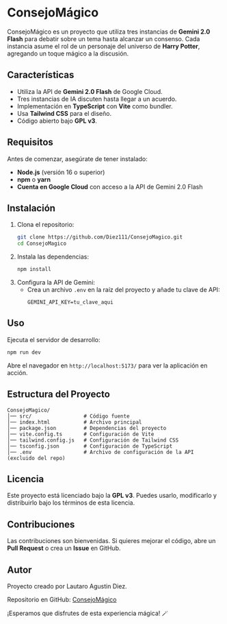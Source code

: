 # ConsejoMágico

ConsejoMágico es un proyecto que utiliza tres instancias de **Gemini 2.0 Flash** para debatir sobre un tema hasta alcanzar un consenso. Cada instancia asume el rol de un personaje del universo de **Harry Potter**, agregando un toque mágico a la discusión.

## Características

- Utiliza la API de **Gemini 2.0 Flash** de Google Cloud.
- Tres instancias de IA discuten hasta llegar a un acuerdo.
- Implementación en **TypeScript** con **Vite** como bundler.
- Usa **Tailwind CSS** para el diseño.
- Código abierto bajo **GPL v3**.

## Requisitos

Antes de comenzar, asegúrate de tener instalado:

- **Node.js** (versión 16 o superior)
- **npm** o **yarn**
- **Cuenta en Google Cloud** con acceso a la API de Gemini 2.0 Flash

## Instalación

1. Clona el repositorio:
   ```sh
   git clone https://github.com/Diez111/ConsejoMagico.git
   cd ConsejoMagico
   ```
2. Instala las dependencias:
   ```sh
   npm install
   ```
3. Configura la API de Gemini:
   - Crea un archivo `.env` en la raíz del proyecto y añade tu clave de API:
     ```env
     GEMINI_API_KEY=tu_clave_aqui
     ```

## Uso

Ejecuta el servidor de desarrollo:

```sh
npm run dev
```

Abre el navegador en `http://localhost:5173/` para ver la aplicación en acción.

## Estructura del Proyecto

```
ConsejoMagico/
│── src/                 # Código fuente
│── index.html           # Archivo principal
│── package.json         # Dependencias del proyecto
│── vite.config.ts       # Configuración de Vite
│── tailwind.config.js   # Configuración de Tailwind CSS
│── tsconfig.json        # Configuración de TypeScript
│── .env                 # Archivo de configuración de la API (excluido del repo)
```

## Licencia

Este proyecto está licenciado bajo la **GPL v3**. Puedes usarlo, modificarlo y distribuirlo bajo los términos de esta licencia.

## Contribuciones

Las contribuciones son bienvenidas. Si quieres mejorar el código, abre un **Pull Request** o crea un **Issue** en GitHub.

## Autor

Proyecto creado por Lautaro Agustin Diez.

Repositorio en GitHub: [ConsejoMágico](https://github.com/Diez111/ConsejoMagico.git)

¡Esperamos que disfrutes de esta experiencia mágica! 🪄

